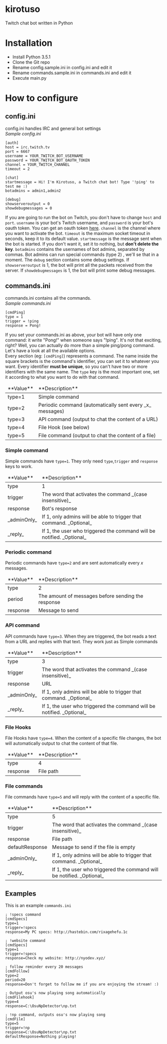 # kirotuso

Twitch chat bot written in Python

# Installation
- Install Python 3.5.1
- Clone the Git repo
- Rename config.sample.ini in config.ini and edit it
- Rename commands.sample.ini in commands.ini and edit it
- Execute main.py

# How to configure
## config.ini
config.ini handles IRC and general bot settings  
_Sample config.ini_  
```
[auth]
host = irc.twitch.tv
port = 6667
username = YOUR_TWITCH_BOT_USERNAME
password = YOUR_TWITCH_BOT_OAUTH_TOKEN
channel = YOUR_TWITCH_CHANNEL
timeout = 2

[chat]
startmessage = Hi! I'm Kirotuso, a Twitch chat bot! Type '!ping' to test me :)
botadmins = admin1,admin2

[debug]
showserveroutput = 0
showdebugmessages = 0
```

If you are going to run the bot on Twitch, you don't have to change `host` and `port`. `username` is your bot's Twitch username, and `password` is your bot's oauth token. You can get an oauth token [here](https://twitchapps.com/tmi). `channel` is the channel where you want to activate the bot. `timeout` is the maximum socket timeout in seconds, keep it to its default value. `startmessage` is the message sent when the bot is started. If you don't want it, set it to nothing, but **don't delete the key**. `botadmins` contains the usernames of bot admins, separated by commas. Bot admins can run special commands (type 2) , we'll se that in a moment. The `debug` section contains some debug settings. If `showserveroutput` is 1, the bot will print all the packets received from the server. If `showdebugmessages` is 1, the bot will print some debug messages.

## commands.ini
commands.ini contains all the commands.  
_Sample commands.ini_
```
[cmdPing]
type = 1
trigger = !ping
response = Pong!
```
If you set your commands.ini as above, your bot will have only one command: it write "Pong!" when someone says "!ping". It's not that exciting, right? Well, you can actually do more than a simple ping/pong command. Let's have a look at all the available options.  
Every section (eg: `[cmdPing]`) represents a command. The name inside the square brackets is the command's identifier, you can set it to whatever you want. Every identifier **must be unique**, so you can't have two or more identifiers with the same name. The `type` key is the most important one, set it according to what you want to do with that command.
<table>
<thead>
    <tr><td>**Value**</td><td>**Description**</td</tr>
</thead>
<tbody>
    <tr><td>type=1</td><td>Simple command</td></tr>
    <tr><td>type=2</td><td>Periodic command (automatically sent every _x_ messages)</td></tr>
    <tr><td>type=3</td><td>API command (output to chat the content of a URL)</td></tr>
    <tr><td>type=4</td><td>File Hook (see below)</td></tr>
    <tr><td>type=5</td><td>File command (output to chat the content of a file)</td></tr>
</tbody>
</table>


### Simple command
Simple commands have `type=1`. They only need `type`,`trigger` and `response` keys to work.
<table>
<thead>
    <tr><td>**Value**</td><td>**Description**</td</tr>
</thead>
<tbody>
    <tr><td>type</td><td>1</td></tr>
    <tr><td>trigger</td><td>The word that activates the command _(case insensitive)_</td></tr>
    <tr><td>response</td><td>Bot's response</td></tr>
    <tr><td>_adminOnly_</td><td>If 1, only admins will be able to trigger that command. _Optional_</td></tr>
    <tr><td>_reply_</td><td>If 1, the user who triggered the command will be notified.  _Optional_</td></tr>
</tbody>
</table>


### Periodic command
Periodic commands have `type=2` and are sent automatically every _x_ messages.
<table>
<thead>
    <tr><td>**Value**</td><td>**Description**</td</tr>
</thead>
<tbody>
    <tr><td>type</td><td>2</td></tr>
    <tr><td>period</td><td>The amount of messages before sending the response</td></tr>
    <tr><td>response</td><td>Message to send</td></tr>
</tbody>
</table>


### API command
API commands have `type=3`. When they are triggered, the bot reads a text from a URL and replies with that text. They work just as  Simple commands
<table>
<thead>
    <tr><td>**Value**</td><td>**Description**</td</tr>
</thead>
<tbody>
    <tr><td>type</td><td>3</td></tr>
    <tr><td>trigger</td><td>The word that activates the command _(case insensitive)_</td></tr>
    <tr><td>response</td><td>URL</td></tr>
    <tr><td>_adminOnly_</td><td>If 1, only admins will be able to trigger that command. _Optional_</td></tr>
    <tr><td>_reply_</td><td>If 1, the user who triggered the command will be notified.  _Optional_</td></tr>
</tbody>
</table>


### File Hooks
File Hooks have `type=4`. When the content of a specific file changes, the bot will automatically output to chat the content of that file.
<table>
<thead>
    <tr><td>**Value**</td><td>**Description**</td</tr>
</thead>
<tbody>
    <tr><td>type</td><td>4</td></tr>
    <tr><td>response</td><td>File path</td></tr>
</tbody>
</table>


### File commands
File commands have `type=5` and will reply with the content of a specific file.
<table>
<thead>
    <tr><td>**Value**</td><td>**Description**</td</tr>
</thead>
<tbody>
    <tr><td>type</td><td>5</td></tr>
    <tr><td>trigger</td><td>The word that activates the command _(case insensitive)_</td></tr>
    <tr><td>response</td><td>File path</td></tr>
    <tr><td>defaultResponse</td><td>Message to send if the file is empty</td></tr>
    <tr><td>_adminOnly_</td><td>If 1, only admins will be able to trigger that command. _Optional_</td></tr>
    <tr><td>_reply_</td><td>If 1, the user who triggered the command will be notified.  _Optional_</td></tr>
</tbody>
</table>


## Examples
This is an example `commands.ini`
```
; !specs command
[cmdSpecs]
type=1
trigger=!specs
response=My PC specs: http://hastebin.com/rixagehefu.1c

; !website command
[cmdSpecs]
type=1
trigger=!specs
response=Check my website: http://nyodev.xyz/

; follow reminder every 20 messages
[cmdFollow]
type=2
period=20
response=Don't forget to follow me if you are enjoying the stream! :)

; Output osu's now playing song automatically
[cmdFilehook]
type=4
response=C:\OsuNpDetector\np.txt

; !np command, outputs osu's now playing song
[cmdFile]
type=5
trigger=!np
response=C:\OsuNpDetector\np.txt
defaultResponse=Nothing playing!
```
